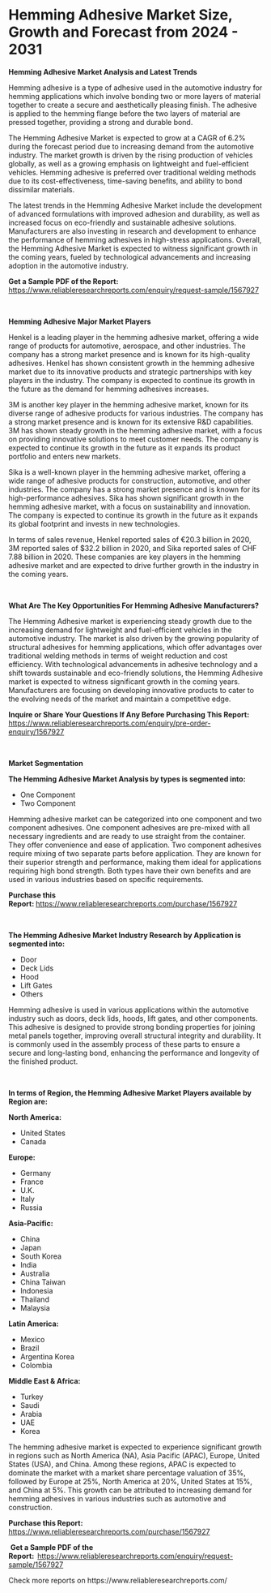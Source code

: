 <p><h1>Hemming Adhesive Market Size, Growth and Forecast from 2024 - 2031</h1></p><p><strong>Hemming Adhesive Market Analysis and Latest Trends</strong></p>
<p><p>Hemming adhesive is a type of adhesive used in the automotive industry for hemming applications which involve bonding two or more layers of material together to create a secure and aesthetically pleasing finish. The adhesive is applied to the hemming flange before the two layers of material are pressed together, providing a strong and durable bond.</p><p>The Hemming Adhesive Market is expected to grow at a CAGR of 6.2% during the forecast period due to increasing demand from the automotive industry. The market growth is driven by the rising production of vehicles globally, as well as a growing emphasis on lightweight and fuel-efficient vehicles. Hemming adhesive is preferred over traditional welding methods due to its cost-effectiveness, time-saving benefits, and ability to bond dissimilar materials.</p><p>The latest trends in the Hemming Adhesive Market include the development of advanced formulations with improved adhesion and durability, as well as increased focus on eco-friendly and sustainable adhesive solutions. Manufacturers are also investing in research and development to enhance the performance of hemming adhesives in high-stress applications. Overall, the Hemming Adhesive Market is expected to witness significant growth in the coming years, fueled by technological advancements and increasing adoption in the automotive industry.</p></p>
<p><strong>Get a Sample PDF of the Report:&nbsp;</strong> <a href="https://www.reliableresearchreports.com/enquiry/request-sample/1567927">https://www.reliableresearchreports.com/enquiry/request-sample/1567927</a></p>
<p>&nbsp;</p>
<p><strong>Hemming Adhesive Major Market Players</strong></p>
<p><p>Henkel is a leading player in the hemming adhesive market, offering a wide range of products for automotive, aerospace, and other industries. The company has a strong market presence and is known for its high-quality adhesives. Henkel has shown consistent growth in the hemming adhesive market due to its innovative products and strategic partnerships with key players in the industry. The company is expected to continue its growth in the future as the demand for hemming adhesives increases.</p><p>3M is another key player in the hemming adhesive market, known for its diverse range of adhesive products for various industries. The company has a strong market presence and is known for its extensive R&D capabilities. 3M has shown steady growth in the hemming adhesive market, with a focus on providing innovative solutions to meet customer needs. The company is expected to continue its growth in the future as it expands its product portfolio and enters new markets.</p><p>Sika is a well-known player in the hemming adhesive market, offering a wide range of adhesive products for construction, automotive, and other industries. The company has a strong market presence and is known for its high-performance adhesives. Sika has shown significant growth in the hemming adhesive market, with a focus on sustainability and innovation. The company is expected to continue its growth in the future as it expands its global footprint and invests in new technologies.</p><p>In terms of sales revenue, Henkel reported sales of €20.3 billion in 2020, 3M reported sales of $32.2 billion in 2020, and Sika reported sales of CHF 7.88 billion in 2020. These companies are key players in the hemming adhesive market and are expected to drive further growth in the industry in the coming years.</p></p>
<p>&nbsp;</p>
<p><strong>What Are The Key Opportunities For Hemming Adhesive Manufacturers?</strong></p>
<p><p>The Hemming Adhesive market is experiencing steady growth due to the increasing demand for lightweight and fuel-efficient vehicles in the automotive industry. The market is also driven by the growing popularity of structural adhesives for hemming applications, which offer advantages over traditional welding methods in terms of weight reduction and cost efficiency. With technological advancements in adhesive technology and a shift towards sustainable and eco-friendly solutions, the Hemming Adhesive market is expected to witness significant growth in the coming years. Manufacturers are focusing on developing innovative products to cater to the evolving needs of the market and maintain a competitive edge.</p></p>
<p><strong>Inquire or Share Your Questions If Any Before Purchasing This Report:</strong> <a href="https://www.reliableresearchreports.com/enquiry/pre-order-enquiry/1567927">https://www.reliableresearchreports.com/enquiry/pre-order-enquiry/1567927</a></p>
<p>&nbsp;</p>
<p><strong>Market Segmentation</strong></p>
<p><strong>The Hemming Adhesive Market Analysis by types is segmented into:</strong></p>
<p><ul><li>One Component</li><li>Two Component</li></ul></p>
<p><p>Hemming adhesive market can be categorized into one component and two component adhesives. One component adhesives are pre-mixed with all necessary ingredients and are ready to use straight from the container. They offer convenience and ease of application. Two component adhesives require mixing of two separate parts before application. They are known for their superior strength and performance, making them ideal for applications requiring high bond strength. Both types have their own benefits and are used in various industries based on specific requirements.</p></p>
<p><strong>Purchase this Report:&nbsp;</strong><a href="https://www.reliableresearchreports.com/purchase/1567927">https://www.reliableresearchreports.com/purchase/1567927</a></p>
<p>&nbsp;</p>
<p><strong>The Hemming Adhesive Market Industry Research by Application is segmented into:</strong></p>
<p><ul><li>Door</li><li>Deck Lids</li><li>Hood</li><li>Lift Gates</li><li>Others</li></ul></p>
<p><p>Hemming adhesive is used in various applications within the automotive industry such as doors, deck lids, hoods, lift gates, and other components. This adhesive is designed to provide strong bonding properties for joining metal panels together, improving overall structural integrity and durability. It is commonly used in the assembly process of these parts to ensure a secure and long-lasting bond, enhancing the performance and longevity of the finished product.</p></p>
<p>&nbsp;</p>
<p><strong>In terms of Region, the Hemming Adhesive Market Players available by Region are:</strong></p>
<p>
    <p> <strong> North America: </strong>
        <ul>
            <li>United States</li>
            <li>Canada</li>
        </ul>
        </p> 
    <p> <strong> Europe: </strong>
        <ul>
            <li>Germany</li>
            <li>France</li>
            <li>U.K.</li>
            <li>Italy</li>
            <li>Russia</li>
        </ul>
        </p> 
    <p> <strong> Asia-Pacific: </strong>
        <ul>
            <li>China</li>
            <li>Japan</li>
            <li>South Korea</li>
            <li>India</li>
            <li>Australia</li>
            <li>China Taiwan</li>
            <li>Indonesia</li>
            <li>Thailand</li>
            <li>Malaysia</li>
        </ul>
        </p> 
    <p> <strong> Latin America: </strong>
        <ul>
            <li>Mexico</li>
            <li>Brazil</li>
            <li>Argentina Korea</li>
            <li>Colombia</li>
        </ul>
        </p> 
    <p> <strong> Middle East & Africa: </strong>
        <ul>
            <li>Turkey</li>
            <li>Saudi</li>
            <li>Arabia</li>
            <li>UAE</li>
            <li>Korea</li>
        </ul>
    </p>
    </p>
<p><p>The hemming adhesive market is expected to experience significant growth in regions such as North America (NA), Asia Pacific (APAC), Europe, United States (USA), and China. Among these regions, APAC is expected to dominate the market with a market share percentage valuation of 35%, followed by Europe at 25%, North America at 20%, United States at 15%, and China at 5%. This growth can be attributed to increasing demand for hemming adhesives in various industries such as automotive and construction.</p></p>
<p><strong>Purchase this Report: </strong><a href="https://www.reliableresearchreports.com/purchase/1567927">https://www.reliableresearchreports.com/purchase/1567927</a></p>
<p>&nbsp;<strong>Get a Sample PDF of the Report:&nbsp;&nbsp;</strong><a href="https://www.reliableresearchreports.com/enquiry/request-sample/1567927">https://www.reliableresearchreports.com/enquiry/request-sample/1567927</a></p>
<p><strong></strong></p>
<p>Check more reports on https://www.reliableresearchreports.com/</p>